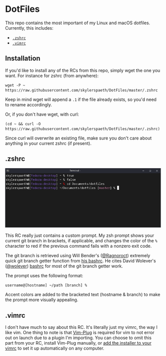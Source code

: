 # DotFiles
This repo contains the most important of my Linux and macOS dotfiles. Currently, this includes:
- [`.zshrc`](#zshrc)
- [`.vimrc`](#vimrc)

## Installation
If you'd like to install any of the RCs from this repo, simply wget the one you want. For instance for zshrc (from anywhere):
```
wget -P ~ https://raw.githubusercontent.com/skylerspaeth/DotFiles/master/.zshrc
```
Keep in mind wget will append a `.1` if the file already exists, so you'd need to rename accordingly.


Or, if you don't have wget, with curl:
```
(cd ~ && curl -O https://raw.githubusercontent.com/skylerspaeth/DotFiles/master/.zshrc)
```
Since curl will overwrite an existing file, make sure you don't care about anything in your current zshrc (if present).

## .zshrc
![Zsh Prompt](/zsh.png)

This RC really just contains a custom prompt. My zsh prompt shows your current git branch in brackets, if applicable, and changes the color of the `%` character to red if the previous command fails with a nonzero exit code.

The git branch is retrieved using Will Bender's ([@Ragnoroct](https://github.com/Ragnoroct)) extremely quick git branch getter function from [his bashrc](https://gist.github.com/Ragnoroct/c4c3bf37913afb9469d8fc8cffea5b2f). He cites David Wolever's ([@wolever](https://github.com/wolever)) [bashrc](https://gist.github.com/wolever/6525437) for most of the git branch getter work.

The prompt uses the following format:
```
username@[hostname] ~/path [branch] %
```
Accent colors are added to the bracketed text (hostname & branch) to make the prompt more visually appealing.
## .vimrc
I don't have much to say about this RC. It's literally just my vimrc, the way I like vim. One thing to note is that [Vim-Plug](https://github.com/junegunn/vim-plug) is required for vim to not error out on launch due to a plugin I'm importing. You can choose to omit this part from your RC, install Vim-Plug manually, or [add the installer to your vimrc](https://github.com/junegunn/vim-plug/wiki/tips#automatic-installation) to set it up automatically on any computer.
